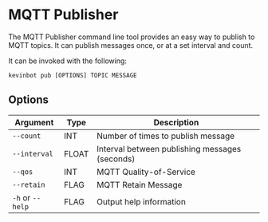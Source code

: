 # MQTT Publisher

The MQTT Publisher command line tool provides an easy way to publish to MQTT topics. 
It can publish messages once, or at a set interval and count.

It can be invoked with the following:

```console
kevinbot pub [OPTIONS] TOPIC MESSAGE
```

## Options

| Argument         | Type  | Description                                    |
| ---------------- | ----- | ---------------------------------------------- |
| `--count`        | INT   | Number of times to publish message             |
| `--interval`     | FLOAT | Interval between publishing messages (seconds) |
| `--qos`          | INT   | MQTT Quality-of-Service                        |
| `--retain`       | FLAG  | MQTT Retain Message                            |
| `-h` or `--help` | FLAG  | Output help information                        |